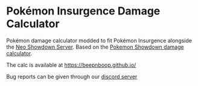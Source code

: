 # Pokémon Insurgence Damage Calculator
Pokémon damage calculator modded to fit Pokémon Insurgence alongside the [Neo Showdown Server](https://neodraft.herokuapp.com). Based on the [Pokemon Showdown damage calculator](https://github.com/smogon/damage-calc).

The calc is available at https://beepnboop.github.io/

Bug reports can be given through our [discord server](https://discord.com/invite/8gfZyk6cQ3)
